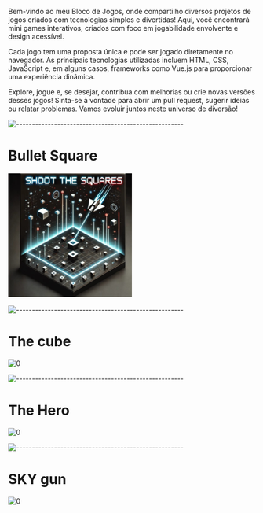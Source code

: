
Bem-vindo ao meu Bloco de Jogos, onde compartilho diversos projetos de jogos criados com tecnologias simples e divertidas! Aqui, você encontrará mini games interativos, criados com foco em jogabilidade envolvente e design acessível.

Cada jogo tem uma proposta única e pode ser jogado diretamente no navegador. As principais tecnologias utilizadas incluem HTML, CSS, JavaScript e, em alguns casos, frameworks como Vue.js para proporcionar uma experiência dinâmica.

Explore, jogue e, se desejar, contribua com melhorias ou crie novas versões desses jogos! Sinta-se à vontade para abrir um pull request, sugerir ideias ou relatar problemas. Vamos evoluir juntos neste universo de diversão!

![-----------------------------------------------------](https://raw.githubusercontent.com/andreasbm/readme/master/assets/lines/rainbow.png)


# Bullet Square

<img width=50% src="https://github.com/Lucasbarbosa332/Biblioteca-games-/blob/main/cubo%20vs%20traingulo%20.jpg?raw=true" alt="0">


![-----------------------------------------------------](https://raw.githubusercontent.com/andreasbm/readme/master/assets/lines/rainbow.png)


# The cube 

<img width=50% src="![Uploading image.png…]()
" alt="0">

![-----------------------------------------------------](https://raw.githubusercontent.com/andreasbm/readme/master/assets/lines/rainbow.png)


# The Hero

<img width=50% src="" alt="0">

![-----------------------------------------------------](https://raw.githubusercontent.com/andreasbm/readme/master/assets/lines/rainbow.png)


# SKY gun 

<img width=50% src="" alt="0">



